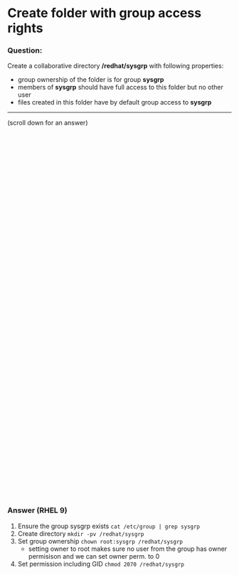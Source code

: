 # Create folder with group access rights

### Question:
Create a collaborative directory **/redhat/sysgrp** with following properties:
* group ownership of the folder is for group **sysgrp**
* members of **sysgrp** should have full access to this folder but no other user
* files created in this folder have by default group access to **sysgrp** 

***
(scroll down for an answer)

<br/><br/><br/><br/><br/><br/><br/><br/><br/><br/><br/><br/><br/><br/><br/><br/><br/><br/><br/><br/><br/><br/><br/><br/>
<br/><br/><br/><br/><br/><br/><br/><br/><br/><br/><br/><br/><br/><br/><br/><br/><br/><br/><br/><br/><br/><br/><br/><br/>

### Answer (RHEL 9)

1. Ensure the group sysgrp exists `cat /etc/group | grep sysgrp`
2. Create directory `mkdir -pv /redhat/sysgrp`
3. Set group ownership `chown root:sysgrp /redhat/sysgrp`
    - setting owner to root makes sure no user from the group has owner permisison and we can set owner perm. to 0
4. Set permission including GID `chmod 2070 /redhat/sysgrp`
